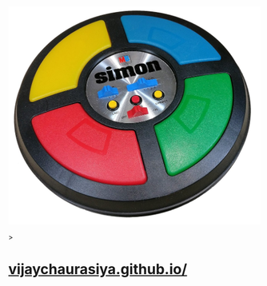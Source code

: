 <div>
  <img src="simongame.jpg" style={ width:100px; height: 100px}>
<p>><a href="https://vijaychaurasiya.github.io/simon-game/"><h1>vijaychaurasiya.github.io/</h1></a></p>
</div>
